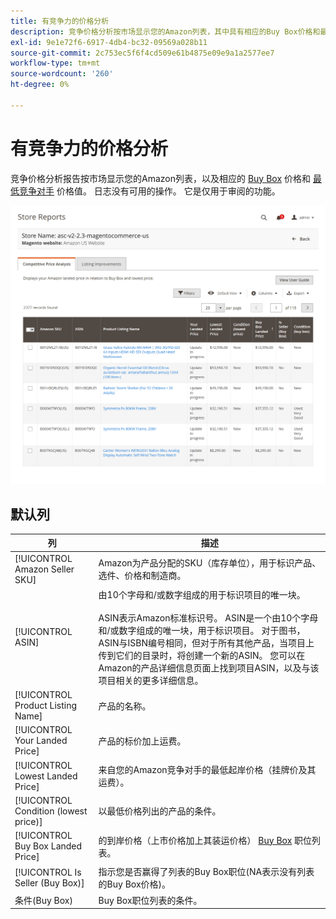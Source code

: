 ```yaml
---
title: 有竞争力的价格分析
description: 竞争价格分析按市场显示您的Amazon列表，其中具有相应的Buy Box价格和最低的竞争对手价格。
exl-id: 9e1e72f6-6917-4db4-bc32-09569a028b11
source-git-commit: 2c753ec5f6f4cd509e61b4875e09e9a1a2577ee7
workflow-type: tm+mt
source-wordcount: '260'
ht-degree: 0%

---
```


# 有竞争力的价格分析

竞争价格分析报告按市场显示您的Amazon列表，以及相应的 [Buy Box](./buy-box-competitor-pricing.md) 价格和 [最低竞争对手](./lowest-competitor-pricing.md) 价格值。 日志没有可用的操作。 它是仅用于审阅的功能。

![竞争性价格分析报告](assets/amazon-competitive-price-analysis.png)

## 默认列

| 列 | 描述 |
|--- |--- |
| [!UICONTROL Amazon Seller SKU] | Amazon为产品分配的SKU（库存单位），用于标识产品、选件、价格和制造商。 |
| [!UICONTROL ASIN] | 由10个字母和/或数字组成的用于标识项目的唯一块。<br><br>ASIN表示Amazon标准标识号。 ASIN是一个由10个字母和/或数字组成的唯一块，用于标识项目。 对于图书，ASIN与ISBN编号相同，但对于所有其他产品，当项目上传到它们的目录时，将创建一个新的ASIN。 您可以在Amazon的产品详细信息页面上找到项目ASIN，以及与该项目相关的更多详细信息。 |
| [!UICONTROL Product Listing Name] | 产品的名称。 |
| [!UICONTROL Your Landed Price] | 产品的标价加上运费。 |
| [!UICONTROL Lowest Landed Price] | 来自您的Amazon竞争对手的最低起岸价格（挂牌价及其运费）。 |
| [!UICONTROL Condition (lowest price)] | 以最低价格列出的产品的条件。 |
| [!UICONTROL Buy Box Landed Price] | 的到岸价格（上市价格加上其装运价格） [Buy Box](./buy-box-competitor-pricing.md) 职位列表。 |
| [!UICONTROL Is Seller (Buy Box)] | 指示您是否赢得了列表的Buy Box职位(NA表示没有列表的Buy Box价格)。 |
| 条件(Buy Box) | Buy Box职位列表的条件。 |
